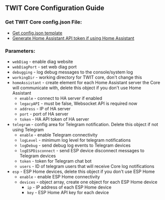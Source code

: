 ## TWIT Core Configuration Guide

### Get TWIT Core config.json File: 
- [Get config.json template](https://github.com/ThingWerks/ThingWerks-IoT-Framework/blob/main/Core/confg.json)
- [Generate Home Assistant API token if using Home Assistant](https://community.home-assistant.io/t/how-to-get-long-lived-access-token/162159/2)

### Parameters:
- `webDiag` - enable diag website
- `webDiagPort` - set web diag port
- `debugging` - log debug messages to the console/system log
- `workingDir` - working directory for TWIT core, don't change this
- `homeAssistant` - create element for each Home Assistant server the Core will communicate with, delete this object if you don't use Home Assistant
  - `enable` - connect to HA server if enabled
  - `legacyAPI` - must be false, Websocket API is required now
  - `address` - IP of HA server
  - `port` - port of HA server
  - `token` - HA API token of HA server
- `telegram` - config area for Telegram notification. Delete this object if not using Telegram
  - `enable` -  enable Telegram connectivity
  - `logLevel` - minimum log level for telegram notifications
  - `logDebug` - send debug log events to Telegram devices
  - `logESPDisconnect` - send ESP device disconnect messages to Telegram devices
  - `token` - token for Telegram chat bot
  - `users` - ID of telegram users that will receive Core log notifications
- `esp` - ESP Home devices, delete this object if you don't use ESP Home
  - `enable` - enable ESP Home connectivity
  - `devices` - object array, create one object for each ESP Home device
    - `ip` - IP address of each ESP Home device
    - `key` - ESP Home API key for each device
